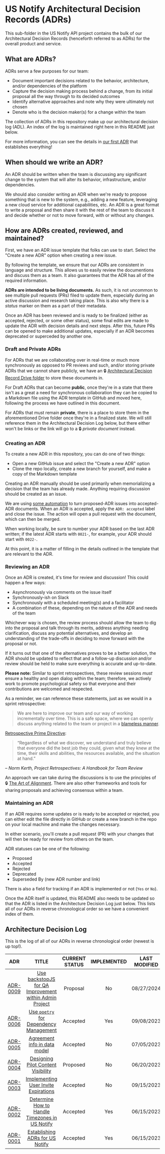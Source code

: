 # US Notify Architectural Decision Records (ADRs)

This sub-folder in the US Notify API project contains the bulk of our
Architectural Decision Records (henceforth referred to as ADRs) for the overall
product and service.


## What are ADRs?

ADRs serve a few purposes for our team:

- Document important decisions related to the behavior, architecture, and/or
  dependencies of the platform
- Capture the decision making process behind a change, from its initial proposal
  all the way through to its decided outcomes
- Identify alternative approaches and note why they were ultimately not chosen
- Denote who is the decision maker(s) for a change within the team

The collection of ADRs in this repository make up our architectural decision log
(ADL).  An index of the log is maintained right here in this README just below.

For more information, you can see the details in
[our first ADR](./0001-establishing-adrs-for-us-notify.md) that establishes
everything!


## When should we write an ADR?

An ADR should be written when the team is discussing any significant change to
the system that will alter its behavior, infrastructure, and/or dependencies.

We should also consider writing an ADR when we're ready to propose something
that is new to the system, e.g., adding a new feature, leveraging a new cloud
service for additional capabilities, etc.  An ADR is a great format to write a
proposal and then share it with the rest of the team to discuss it and decide
whether or not to move forward, with or without any changes.


## How are ADRs created, reviewed, and maintained?

First, we have an ADR issue template that folks can use to start. Select the
"Create a new ADR" option when creating a new issue.

By following the template, we ensure that our ADRs are consistent in language
and structure.  This allows us to easily review the documentions and discuss
them as a team.  It also guarantees that the ADR has all of the required
information.

**ADRs are intended to be living documents.**  As such, it is not uncommon to
see multiple pull requests (PRs) filed to update them, especially during an
active discussion and research taking place.  This is also why there is a
*status* marker on them as a part of their metadata.

Once an ADR has been reviewed and is ready to be finalized (either as accepted,
rejected, or some other status), some final edits are made to update the ADR
with decision details and next steps.  After this, future PRs can be opened to
make additional updates, especially if an ADR becomes deprecated or superceded
by another one.


### Draft and Private ADRs

For ADRs that we are collaborating over in real-time or much more synchronously
as opposed to PR reviews and such, and/or storing private ADRs that we cannot
share publicly, we have an
:lock: [Architectural Decision Record Drive folder](https://drive.google.com/drive/folders/1APnbNZ81AuhZ8RFSyU5i9m_ZIetdHc-Q)
to store these documents in.

For Draft ADRs that can become **public**, once they're in a state that there
isn't as a great a need for synchronous collaboration they can be copied to a
Markdown file using the ADR template in GitHub and moved here, following the
process we have outlined in this document.

For ADRs that must remain **private**, there is a place to store them in the
aforementioned Drive folder once they're in a finalized state.  We will still
reference them in the Architectural Decision Log below, but there either won't
be links or the link will go to a :lock: *private document* instead.


### Creating an ADR

To create a new ADR in this repository, you can do one of two things:

- Open a new GitHub issue and select the "Create a new ADR" option
- Clone the repo locally, create a new branch for yourself, and make a copy of
  the Markdown template

Creating an ADR manually should be used primarily when memorializing a decision
that the team has already made. Anything requiring discussion should be created
as an issue.

We are using [some automation]([url](https://github.com/18F/adr-automation/))
to turn proposed-ADR issues into accepted-ADR documents. When an ADR is accepted,
apply the `ADR: accepted` label and close the issue. The action will open a pull
request with the document, which can then be merged.

When working locally, be sure to number your ADR based on the last ADR written;
if the latest ADR starts with `0021-`, for example, your ADR should start with
`0022-`.

At this point, it is a matter of filling in the details outlined in the template
that are relevant to the ADR.


### Reviewing an ADR

Once an ADR is created, it's time for review and discussion!  This could happen
a few ways:

- Asynchronously via comments on the issue itself
- Synchronously-ish on Slack
- Synchronously with a scheduled meeting(s) and a facilitator
- A combination of these, depending on the nature of the ADR and needs of the
  team

Whichever way is chosen, the review process should allow the team to dig into
the proposal and talk through its merits, address anything needing
clarification, discuss any potential alternatives, and develop an understanding
of the trade-offs in deciding to move forward with the proposal or not.

If it turns out that one of the alternatives proves to be a better solution, the
ADR should be updated to reflect that and a follow-up discussion and/or review
should be held to make sure everything is accurate and up-to-date.

**Please note:** Similar to sprint retrospectives, these review sessions *must*
ensure a healthy and open dialog within the team; therefore, we actively work
to promote psychological safety so that everyone and their contributions are
welcomed and respected.

As a reminder, we can reference these statements, just as we would in a sprint
retrospective:

>We are here to improve our team and our way of working incrementally over time.
>This is a safe space, where we can openly discuss anything related to the team
>or project in a [blameless manner](https://opensource.com/article/19/4/psychology-behind-blameless-retrospective).

[Retrospective Prime Directive](https://retrospectivewiki.org/index.php?title=The_Prime_Directive):

>“Regardless of what we discover, we understand and truly believe that everyone
>did the best job they could, given what they knew at the time, their skills and
>abilities, the resources available, and the situation at hand.”

*– Norm Kerth, Project Retrospectives:  A Handbook for Team Review*

An approach we can take during the discussions is to use the principles of
:lock: [The Art of Alignment](https://drive.google.com/file/d/1pPIzJG1kcnudR1HjZiB5UZgwYJ1dyetS/view?usp=share_link).
There are also other frameworks and tools for sharing proposals and achieving
consensus within a team.


### Maintaining an ADR

If an ADR requires some updates or is ready to be accepted or rejected, you can
either edit the file directly in GitHub or create a new branch in the repo on
your local machine and make the changes necessary.

In either scenario, you'll create a pull request (PR) with your changes that
will then be ready for review from others on the team.

ADR statuses can be one of the following:

- Proposed
- Accepted
- Rejected
- Deprecated
- Superseded By (new ADR number and link)

There is also a field for tracking if an ADR is implemented or not (`Yes` or
`No`).

Once the ADR itself is updated, this README also needs to be updated so that the
ADR is listed in the Architecture Decision Log just below.  This lists all of
our ADRs in reverse chronological order so we have a convenient index of them.


## Architecture Decision Log

This is the log of all of our ADRs in reverse chronological order (newest is up
top!).

|                             ADR                              |                                               TITLE                                               | CURRENT STATUS | IMPLEMENTED | LAST MODIFIED |
|:------------------------------------------------------------:|:-------------------------------------------------------------------------------------------------:|:--------------:|:-----------:|:-------------:|
| [ADR-0009](./0009-adr-implement-backstopjs-to-improve-qa.md) | [Use backstopJS for QA Improvement within Admin Project](./0006-use-for-dependency-management.md) |    Proposal    |     No      |  08/27/2024   |
|     [ADR-0006](./0006-use-for-dependency-management.md)      |         [Use `poetry` for Dependency Management](./0006-use-for-dependency-management.md)         |    Accepted    |     Yes     |  09/08/2023   |
|          [ADR-0005](./0005-agreement-data-model.md)          |                  [Agreement info in data model](./0005-agreement-data-model.md)                   |    Accepted    |     No      |  07/05/2023   |
|   [ADR-0004](./0004-designing-pilot-content-visibility.md)   |        [Designing Pilot Content Visibility](./0004-designing-pilot-content-visibility.md)         |    Proposed    |     No      |  06/20/2023   |
|    [ADR-0003](./0003-implementing-invite-expirations.md)     |         [Implementing User Invite Expirations](./0003-implementing-invite-expirations.md)         |    Accepted    |     No      |  09/15/2023   |
|        [ADR-0002](./0002-how-to-handle-timezones.md)         |        [Determine How to Handle Timezones in US Notify](./0002-how-to-handle-timezones.md)        |    Accepted    |     Yes     |  06/15/2023   |
|    [ADR-0001](./0001-establishing-adrs-for-us-notify.md)     |           [Establishing ADRs for US Notify](./0001-establishing-adrs-for-us-notify.md)            |    Accepted    |     Yes     |  06/15/2023   |
